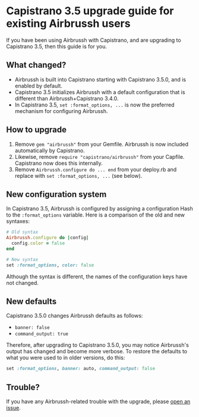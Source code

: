 # Capistrano 3.5 upgrade guide for existing Airbrussh users

If you have been using Airbrussh with Capistrano, and are upgrading to Capistrano 3.5, then this guide is for you.

## What changed?

* Airbrussh is built into Capistrano starting with Capistrano 3.5.0, and is enabled by default.
* Capistrano 3.5 initializes Airbrussh with a default configuration that is different than Airbrussh+Capistrano 3.4.0.
* In Capistrano 3.5, `set :format_options, ...` is now the preferred mechanism for configuring Airbrussh.

## How to upgrade

1. Remove `gem "airbrussh"` from your Gemfile. Airbrussh is now included automatically by Capistrano.
2. Likewise, remove `require "capistrano/airbrussh"` from your Capfile. Capistrano now does this internally.
3. Remove `Airbrussh.configure do ... end` from your deploy.rb and replace with `set :format_options, ...` (see below).

## New configuration system

In Capistrano 3.5, Airbrussh is configured by assigning a configuration Hash to the `:format_options` variable. Here is a comparison of the old and new syntaxes:

```ruby
# Old syntax
Airbrussh.configure do |config|
  config.color = false
end

# New syntax
set :format_options, color: false
```

Although the syntax is different, the names of the configuration keys have not changed.

## New defaults

Capistrano 3.5.0 changes Airbrussh defaults as follows:

* `banner: false`
* `command_output: true`

Therefore, after upgrading to Capistrano 3.5.0, you may notice Airbrussh's output has changed and become more verbose. To restore the defaults to what you were used to in older versions, do this:

```ruby
set :format_options, banner: auto, command_output: false
```

## Trouble?

If you have any Airbrussh-related trouble with the upgrade, please [open an issue](https://github.com/mattbrictson/airbrussh/issues).
